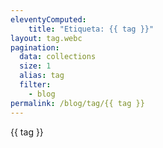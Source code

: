 ```yaml
---
eleventyComputed:
    title: "Etiqueta: {{ tag }}"
layout: tag.webc
pagination:
  data: collections
  size: 1
  alias: tag
  filter:
    - blog
permalink: /blog/tag/{{ tag }}
---
```


{{ tag }}
